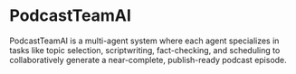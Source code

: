 # PodcastTeamAI
PodcastTeamAI is a multi-agent system where each agent specializes in tasks like topic selection, scriptwriting, fact-checking, and scheduling to collaboratively generate a near-complete, publish-ready podcast episode.
